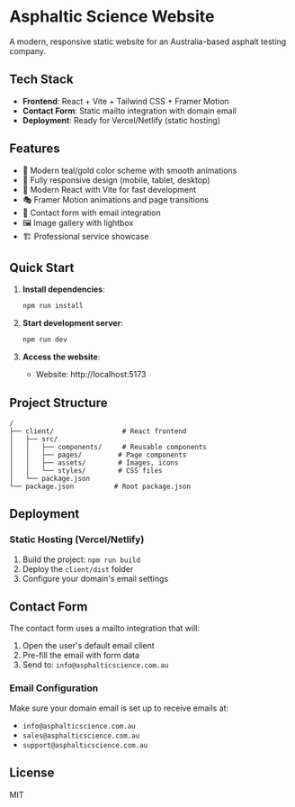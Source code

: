 # Asphaltic Science Website

A modern, responsive static website for an Australia-based asphalt testing company.

## Tech Stack

- **Frontend**: React + Vite + Tailwind CSS + Framer Motion
- **Contact Form**: Static mailto integration with domain email
- **Deployment**: Ready for Vercel/Netlify (static hosting)

## Features

- 🎨 Modern teal/gold color scheme with smooth animations
- 📱 Fully responsive design (mobile, tablet, desktop)
- 🚀 Modern React with Vite for fast development
- 🎭 Framer Motion animations and page transitions
- 📧 Contact form with email integration
- 🖼️ Image gallery with lightbox
- 🏗️ Professional service showcase

## Quick Start

1. **Install dependencies**:
   ```bash
   npm run install
   ```

2. **Start development server**:
   ```bash
   npm run dev
   ```

3. **Access the website**:
   - Website: http://localhost:5173

## Project Structure

```
/
├── client/                 # React frontend
│   ├── src/
│   │   ├── components/     # Reusable components
│   │   ├── pages/         # Page components
│   │   ├── assets/        # Images, icons
│   │   └── styles/        # CSS files
│   └── package.json
└── package.json          # Root package.json
```

## Deployment

### Static Hosting (Vercel/Netlify)
1. Build the project: `npm run build`
2. Deploy the `client/dist` folder
3. Configure your domain's email settings

## Contact Form

The contact form uses a mailto integration that will:
1. Open the user's default email client
2. Pre-fill the email with form data
3. Send to: `info@asphalticscience.com.au`

### Email Configuration
Make sure your domain email is set up to receive emails at:
- `info@asphalticscience.com.au`
- `sales@asphalticscience.com.au` 
- `support@asphalticscience.com.au`

## License

MIT



